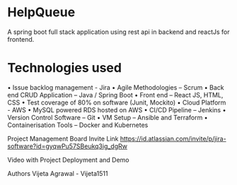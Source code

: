 # HelpQueue
A spring boot full stack application using rest api in backend and reactJs for frontend.

# Technologies used

• Issue backlog management - Jira
• Agile Methodologies – Scrum
• Back end CRUD Application – Java / Spring Boot
• Front end – React JS, HTML, CSS
• Test coverage of 80% on software (Junit, Mockito)
• Cloud Platform - AWS
• MySQL powered RDS hosted on AWS
• CI/CD Pipeline – Jenkins
• Version Control Software – Git
• VM Setup – Ansible and Terraform
• Containerisation Tools – Docker and Kubernetes


Project Management Board Invite Link
https://id.atlassian.com/invite/p/jira-software?id=gyqwPu57SBeukq3ig_dgRw

Video with Project Deployment and Demo


Authors
Vijeta Agrawal - Vijeta1511


